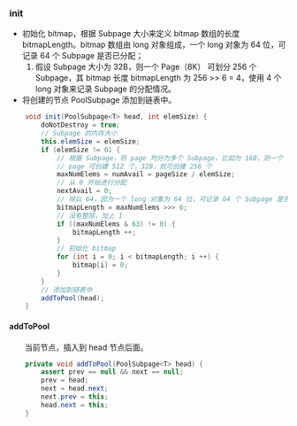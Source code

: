 ### init

- 初始化 bitmap，根据 Subpage 大小来定义 bitmap 数组的长度 bitmapLength。bitmap 数组由 long 对象组成，一个 long 对象为 64 位，可记录 64 个 Subpage 是否已分配；
    1. 假设 Subpage 大小为 32B，则一个 Page（8K） 可划分 256 个 Subpage，其 bitmap 长度 bitmapLength 为 256 >> 6 = 4，使用 4 个 long 对象来记录 Subpage 的分配情况。
- 将创建的节点 PoolSubpage 添加到链表中。

```java
    void init(PoolSubpage<T> head, int elemSize) {
        doNotDestroy = true;
        // Subpage 的内存大小
        this.elemSize = elemSize;
        if (elemSize != 0) {
            // 根据 Subpage，将 page 均分为多个 Subpage，比如为 16B，则一个
            // page 可创建 512 个。32B，则可创建 256 个
            maxNumElems = numAvail = pageSize / elemSize;
            // 从 0 开始进行分配
            nextAvail = 0;
            // 除以 64，因为一个 long 对象为 64 位，可记录 64 个 Subpage 是否已分配
            bitmapLength = maxNumElems >>> 6;
            // 没有整除，加上 1
            if ((maxNumElems & 63) != 0) {
                bitmapLength ++;
            }
            // 初始化 bitmap
            for (int i = 0; i < bitmapLength; i ++) {
                bitmap[i] = 0;
            }
        }
        // 添加到链表中
        addToPool(head);
    }
```

#### addToPool
　　当前节点，插入到 head 节点后面。

```java
    private void addToPool(PoolSubpage<T> head) {
        assert prev == null && next == null;
        prev = head;
        next = head.next;
        next.prev = this;
        head.next = this;
    }
```